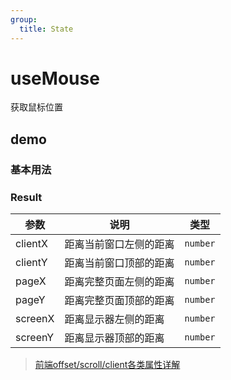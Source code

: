```yaml
---
group:
  title: State
---
```


# useMouse

获取鼠标位置

## demo

### 基本用法

<code src="./Demo/index.tsx"></code>

### Result

| 参数    | 说明                   | 类型     |
| ------- | ---------------------- | -------- |
| clientX | 距离当前窗口左侧的距离 | `number` |
| clientY | 距离当前窗口顶部的距离 | `number` |
| pageX   | 距离完整页面左侧的距离 | `number` |
| pageY   | 距离完整页面顶部的距离 | `number` |
| screenX | 距离显示器左侧的距离   | `number` |
| screenY | 距离显示器顶部的距离   | `number` |

> [前端offset/scroll/client各类属性详解](https://juejin.cn/post/6940808773564891166)